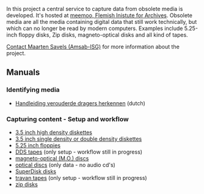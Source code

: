 In this project a central service to capture data from obsolete media is developed. It's hosted at [meemoo, Flemish Inistute for Archives](https://meemoo.be). Obsolete media are all the media containing digital data that still work technically, but which can no longer be read by modern computers. Examples include 5.25-inch floppy disks, Zip disks, magneto-optical disks and all kind of tapes.

[Contact Maarten Savels (Amsab-ISG)](mailto:maarten.savels@amsab.be?subject=Digital%20Repair%20Cafe) for more information about the project.

## Manuals

### Identifying media

- [Handleiding verouderde dragers herkennen](https://www.projectcest.be/wiki/Publicatie:Handleiding_Verouderde_Dragers_Herkennen) (dutch)

### Capturing content - Setup and workflow

- [3.5 inch high density diskettes](manuals/3-5-inch-HD.md)
- [3.5 inch single density or double density diskettes](manuals/3-5-inch-SD-DD.md)
- [5.25 inch floppies](manuals/5-25-inch.md)
- [DDS tapes](manuals/DDS-tape.md) (only setup - workflow still in progress)
- [magneto-optical (M.O.) discs](manuals/MO-disks.md)
- [optical discs](manuals/optical-disc.md) (only data - no audio cd's)
- [SuperDisk disks](manuals/superdisk.md)
- [travan tapes](manuals/travan.md) (only setup - workflow still in progress)
- [zip disks](manuals/zip-disks.md)
